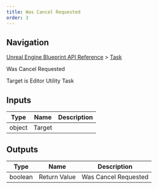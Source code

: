 ```yaml
---
title: Was Cancel Requested
order: 3
---
```

## Navigation

[Unreal Engine Blueprint API Reference](https://dev.epicgames.com/documentation/en-us/unreal-engine/BlueprintAPI) > [Task](https://dev.epicgames.com/documentation/en-us/unreal-engine/BlueprintAPI/Task)

Was Cancel Requested

Target is Editor Utility Task

## Inputs

| Type | Name | Description |
| --- | --- | --- |
| object | Target |  |

## Outputs

| Type | Name | Description |
| --- | --- | --- |
| boolean | Return Value | Was Cancel Requested |
